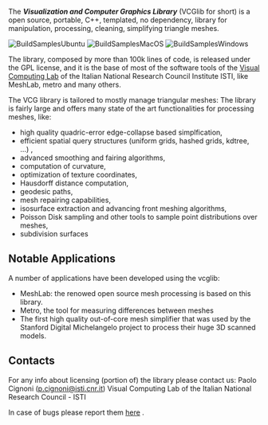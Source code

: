 The **_Visualization and Computer Graphics Library_** (VCGlib for short) is a open source, portable, C++, templated, no dependency, library for manipulation, processing, cleaning, simplifying triangle meshes.

![BuildSamplesUbuntu](https://github.com/cnr-isti-vclab/vcglib/workflows/BuildSamplesUbuntu/badge.svg)
![BuildSamplesMacOS](https://github.com/cnr-isti-vclab/vcglib/workflows/BuildSamplesMacOS/badge.svg)
![BuildSamplesWindows](https://github.com/cnr-isti-vclab/vcglib/workflows/BuildSamplesWindows/badge.svg)

The library, composed by more than 100k lines of code, is released under the GPL license, and it is the base of most of the software tools of the [Visual Computing Lab](http://vcg.isti.cnr.it) of the Italian National Research Council Institute ISTI, like MeshLab, metro and many others.

The VCG library is tailored to mostly manage triangular meshes: The library is fairly large and offers many state of the art functionalities for processing meshes, like:

- high quality quadric-error edge-collapse based simplfication,
- efficient spatial query structures (uniform grids, hashed grids, kdtree, ...) ,
- advanced smoothing and fairing algorithms,
- computation of curvature,
- optimization of texture coordinates,
- Hausdorff distance computation,
- geodesic paths,
- mesh repairing capabilities,
- isosurface extraction and advancing front meshing algorithms,
- Poisson Disk sampling and other tools to sample point distributions over meshes,
- subdivision surfaces

## Notable Applications

A number of applications have been developed using the vcglib:

- MeshLab: the renowed open source mesh processing is based on this library.
- Metro, the tool for measuring differences between meshes
- The first high quality out-of-core mesh simplifier that was used by the Stanford Digital Michelangelo project to process their huge 3D scanned models.

## Contacts

For any info about licensing (portion of) the library please contact us:
Paolo Cignoni (p.cignoni@isti.cnr.it) 
Visual Computing Lab of the Italian National Research Council - ISTI

In case of bugs please report them [here](https://github.com/cnr-isti-vclab/vcglib/issues) .

